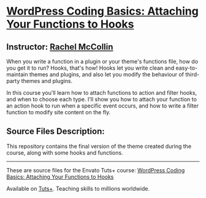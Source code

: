 # [WordPress Coding Basics: Attaching Your Functions to Hooks][published url]
## Instructor: [Rachel McCollin][instructor url]

When you write a function in a plugin or your theme's functions file, how do you get it to run? Hooks, that's how! Hooks let you write clean and easy-to-maintain themes and plugins, and also let you modify the behaviour of third-party themes and plugins.

In this course you'll learn how to attach functions to action and filter hooks, and when to choose each type. I'll show you how to attach your function to an action hook to run when a specific event occurs, and how to write a filter function to modify site content on the fly.

## Source Files Description:

This repository contains the final version of the theme created during the course, along with some hooks and functions.

------

These are source files for the Envato Tuts+ course: [WordPress Coding Basics: Attaching Your Functions to Hooks][published url]

Available on [Tuts+](https://tutsplus.com). Teaching skills to millions worldwide.

[published url]: https://code.tutsplus.com/courses/wordpress-coding-basics-attaching-your-functions-to-hooks
[instructor url]: https://tutsplus.com/authors/rachel-mccollin
